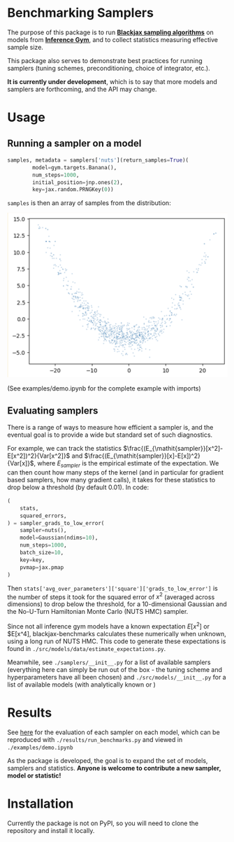 # Benchmarking Samplers

The purpose of this package is to run **[Blackjax sampling algorithms](https://blackjax-devs.github.io/blackjax/)** on models from **[Inference Gym](https://github.com/tensorflow/probability/blob/main/spinoffs/inference_gym/notebooks/inference_gym_tutorial.ipynb)**, and to collect statistics measuring effective sample size.

This package also serves to demonstrate best practices for running samplers (tuning schemes, preconditioning, choice of integrator, etc.).

**It is currently under development**, which is to say that more models and samplers are forthcoming, and the API may change.

# Usage

## Running a sampler on a model

```python
samples, metadata = samplers['nuts'](return_samples=True)(
        model=gym.targets.Banana(),
        num_steps=1000,
        initial_position=jnp.ones(2),
        key=jax.random.PRNGKey(0))
```

`samples` is then an array of samples from the distribution:

![banana](./img/banana.png)

(See examples/demo.ipynb for the complete example with imports)

## Evaluating samplers

There is a range of ways to measure how efficient a sampler is, and the eventual goal is to provide a wide but standard set of such diagnostics.

For example, we can track the statistics $\frac{(E_{\mathit{sampler}}[x^2]-E[x^2])^2}{Var[x^2]}$ and $\frac{(E_{\mathit{sampler}}[x]-E[x])^2}{Var[x]}$, where $E_{\mathit{sampler}}$ is the empirical estimate of the expectation. We can then count how many steps of the kernel (and in particular for gradient based samplers, how many gradient calls), it takes for these statistics to drop below a threshold (by default $0.01$). In code:

```python
(
    stats,
    squared_errors,
) = sampler_grads_to_low_error(
    sampler=nuts(),
    model=Gaussian(ndims=10),
    num_steps=1000,
    batch_size=10,
    key=key,
    pvmap=jax.pmap
)
```

Then `stats['avg_over_parameters']['square']['grads_to_low_error']` is the number of steps it took for the squared error of $x^2$ (averaged across dimensions) to drop below the threshold, for a 10-dimensional Gaussian and the No-U-Turn Hamiltonian Monte Carlo (NUTS HMC) sampler.

Since not all inference gym models have a known expectation $E[x^2]$ or $E[x^4], blackjax-benchmarks calculates these numerically when unknown, using a long run of NUTS HMC. This code to generate these expectations is found in `./src/models/data/estimate_expectations.py`.

Meanwhile, see `./samplers/__init__.py` for a list of available samplers (everything here can simply be run out of the box - the tuning scheme and hyperparameters have all been chosen) and `./src/models/__init__.py` for a list of available models (with analytically known or )

<!-- Since gradient calls are the main computational expense of the sampler, and since $E[x^2]$ is a non-trivial statistic of a distribution, this metric is a good proxy for how long (in wallclock time) it takes a sampler to get good results on a given model.  -->

# Results

See [here](./results/) for the evaluation of each sampler on each model, which can be reproduced with `./results/run_benchmarks.py` and viewed in `./examples/demo.ipynb`

As the package is developed, the goal is to expand the set of models, samplers and statistics. **Anyone is welcome to contribute a new sampler, model or statistic!**

# Installation

Currently the package is not on PyPI, so you will need to clone the repository and install it locally.